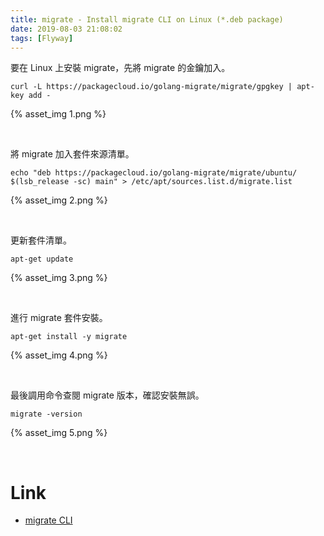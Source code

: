 ```yaml
---
title: migrate - Install migrate CLI on Linux (*.deb package)
date: 2019-08-03 21:08:02
tags: [Flyway]
---
```


要在 Linux 上安裝 migrate，先將 migrate 的金鑰加入。  

<!-- More -->

    curl -L https://packagecloud.io/golang-migrate/migrate/gpgkey | apt-key add -

{% asset_img 1.png %}

</br>


將 migrate 加入套件來源清單。  

    echo "deb https://packagecloud.io/golang-migrate/migrate/ubuntu/ $(lsb_release -sc) main" > /etc/apt/sources.list.d/migrate.list

{% asset_img 2.png %}

</br>


更新套件清單。

    apt-get update

{% asset_img 3.png %}

</br>


進行 migrate 套件安裝。  

    apt-get install -y migrate

{% asset_img 4.png %}

</br>


最後調用命令查閱 migrate 版本，確認安裝無誤。  

    migrate -version

{% asset_img 5.png %}

</br>


Link
=====
* [migrate CLI](https://github.com/golang-migrate/migrate/tree/master/cmd/migrate)
